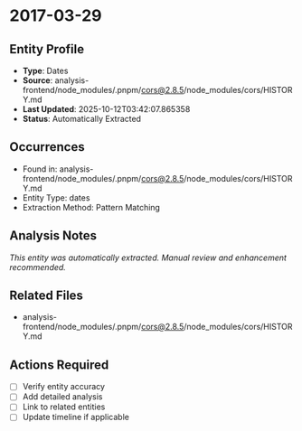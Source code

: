 # 2017-03-29

## Entity Profile
- **Type**: Dates
- **Source**: analysis-frontend/node_modules/.pnpm/cors@2.8.5/node_modules/cors/HISTORY.md
- **Last Updated**: 2025-10-12T03:42:07.865358
- **Status**: Automatically Extracted

## Occurrences
- Found in: analysis-frontend/node_modules/.pnpm/cors@2.8.5/node_modules/cors/HISTORY.md
- Entity Type: dates
- Extraction Method: Pattern Matching

## Analysis Notes
*This entity was automatically extracted. Manual review and enhancement recommended.*

## Related Files
- analysis-frontend/node_modules/.pnpm/cors@2.8.5/node_modules/cors/HISTORY.md

## Actions Required
- [ ] Verify entity accuracy
- [ ] Add detailed analysis
- [ ] Link to related entities
- [ ] Update timeline if applicable
